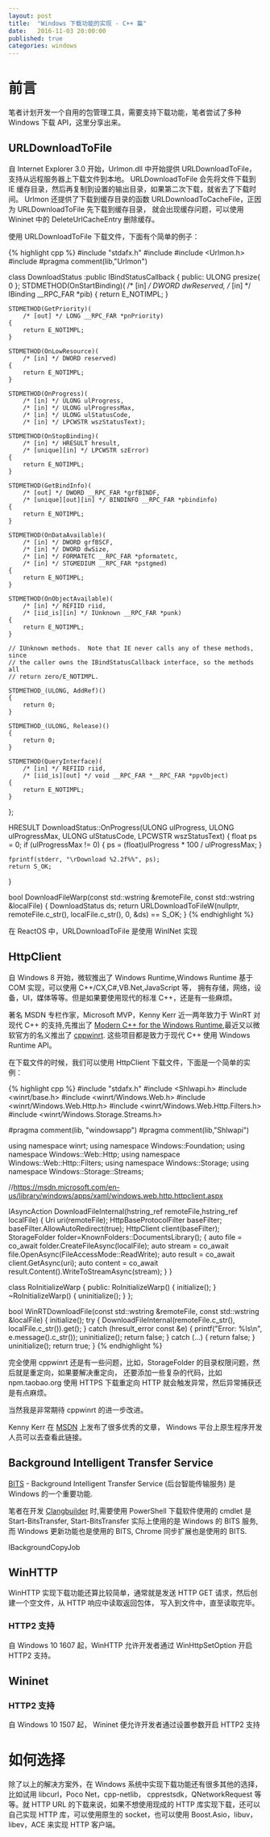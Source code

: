 ```yaml
---
layout: post
title:  "Windows 下载功能的实现 - C++ 篇"
date:   2016-11-03 20:00:00
published: true
categories: windows
---
```


# 前言

笔者计划开发一个自用的包管理工具，需要支持下载功能，笔者尝试了多种 Windows 下载 API，这里分享出来。

## URLDownloadToFile
自 Internet Explorer 3.0 开始，Urlmon.dll 中开始提供 URLDownloadToFile，支持从远程服务器上下载文件到本地。
URLDownloadToFile 会先将文件下载到 IE 缓存目录，然后再复制到设置的输出目录，如果第二次下载，就省去了下载时间。
Urlmon 还提供了下载到缓存目录的函数 URLDownloadToCacheFile，正因为 URLDownloadToFile 先下载到缓存目录，
就会出现缓存问题，可以使用 Wininet 中的 DeleteUrlCacheEntry 删除缓存。

使用 URLDownloadToFile 下载文件，下面有个简单的例子：

{% highlight cpp %}
#include "stdafx.h"
#include <string>
#include <Urlmon.h>
#include <functional>
#pragma comment(lib,"Urlmon")


class DownloadStatus :public IBindStatusCallback {
public:
	ULONG presize{ 0 };
	STDMETHOD(OnStartBinding)(
		/* [in] */ DWORD dwReserved,
		/* [in] */ IBinding __RPC_FAR *pib)
	{
		return E_NOTIMPL;
	}

	STDMETHOD(GetPriority)(
		/* [out] */ LONG __RPC_FAR *pnPriority)
	{
		return E_NOTIMPL;
	}

	STDMETHOD(OnLowResource)(
		/* [in] */ DWORD reserved)
	{
		return E_NOTIMPL;
	}

	STDMETHOD(OnProgress)(
		/* [in] */ ULONG ulProgress,
		/* [in] */ ULONG ulProgressMax,
		/* [in] */ ULONG ulStatusCode,
		/* [in] */ LPCWSTR wszStatusText);

	STDMETHOD(OnStopBinding)(
		/* [in] */ HRESULT hresult,
		/* [unique][in] */ LPCWSTR szError)
	{
		return E_NOTIMPL;
	}

	STDMETHOD(GetBindInfo)(
		/* [out] */ DWORD __RPC_FAR *grfBINDF,
		/* [unique][out][in] */ BINDINFO __RPC_FAR *pbindinfo)
	{
		return E_NOTIMPL;
	}

	STDMETHOD(OnDataAvailable)(
		/* [in] */ DWORD grfBSCF,
		/* [in] */ DWORD dwSize,
		/* [in] */ FORMATETC __RPC_FAR *pformatetc,
		/* [in] */ STGMEDIUM __RPC_FAR *pstgmed)
	{
		return E_NOTIMPL;
	}

	STDMETHOD(OnObjectAvailable)(
		/* [in] */ REFIID riid,
		/* [iid_is][in] */ IUnknown __RPC_FAR *punk)
	{
		return E_NOTIMPL;
	}

	// IUnknown methods.  Note that IE never calls any of these methods, since
	// the caller owns the IBindStatusCallback interface, so the methods all
	// return zero/E_NOTIMPL.

	STDMETHOD_(ULONG, AddRef)()
	{
		return 0;
	}

	STDMETHOD_(ULONG, Release)()
	{
		return 0;
	}

	STDMETHOD(QueryInterface)(
		/* [in] */ REFIID riid,
		/* [iid_is][out] */ void __RPC_FAR *__RPC_FAR *ppvObject)
	{
		return E_NOTIMPL;
	}
};

HRESULT DownloadStatus::OnProgress(ULONG ulProgress, ULONG ulProgressMax,
	ULONG ulStatusCode, LPCWSTR wszStatusText)
{
	float ps = 0;
	if (ulProgressMax != 0) {
		ps = (float)ulProgress * 100 / ulProgressMax;
	}

	fprintf(stderr, "\rDownload %2.2f%%", ps);
	return S_OK;
}

bool DownloadFileWarp(const std::wstring &remoteFile, const std::wstring &localFile) {
	DownloadStatus ds;
	return URLDownloadToFileW(nullptr, remoteFile.c_str(), localFile.c_str(), 0, &ds) == S_OK;
}
{% endhighlight %}

在 ReactOS 中，URLDownloadToFile 是使用 WinINet 实现

## HttpClient

自 Windows 8 开始，微软推出了 Windows Runtime,Windows Runtime 基于 COM 实现，可以使用 C++/CX,C#,VB.Net,JavaScript 等，
拥有存储，网络，设备，UI，媒体等等。但是如果要使用现代的标准 C++，还是有一些麻烦。

著名 MSDN 专栏作家，Microsoft MVP，Kenny Kerr 近一两年致力于 WinRT 对现代 C++ 的支持,先推出了
[Modern C++ for the Windows Runtime](https://github.com/kennykerr/modern),最近又以微软官方的名义推出了
[cppwinrt](https://github.com/microsoft/cppwinrt). 这些项目都是致力于现代 C++ 使用 Windows Runtime API。

在下载文件的时候，我们可以使用 HttpClient 下载文件，下面是一个简单的实例：

{% highlight cpp %}
#include "stdafx.h"
#include <Shlwapi.h>
#include <winrt/base.h>
#include <winrt/Windows.Web.h>
#include <winrt/Windows.Web.Http.h>
#include <winrt/Windows.Web.Http.Filters.h>
#include <winrt/Windows.Storage.Streams.h>

#pragma comment(lib, "windowsapp")
#pragma comment(lib,"Shlwapi")

using namespace winrt;
using namespace Windows::Foundation;
using namespace Windows::Web::Http;
using namespace Windows::Web::Http::Filters;
using namespace Windows::Storage;
using namespace Windows::Storage::Streams;


//https://msdn.microsoft.com/en-us/library/windows/apps/xaml/windows.web.http.httpclient.aspx


IAsyncAction DownloadFileInternal(hstring_ref remoteFile,hstring_ref localFile) {
	Uri uri(remoteFile);
	HttpBaseProtocolFilter baseFilter;
	baseFilter.AllowAutoRedirect(true);
	HttpClient client(baseFilter);
	StorageFolder folder=KnownFolders::DocumentsLibrary();
	{
		auto file = co_await folder.CreateFileAsync(localFile);
		auto stream = co_await file.OpenAsync(FileAccessMode::ReadWrite);
		auto result = co_await client.GetAsync(uri);
		auto content = co_await result.Content().WriteToStreamAsync(stream);
	}
}

class RoInitializeWarp {
public:
	RoInitializeWarp() {
		initialize();
	}
	~RoInitializeWarp() {
		uninitialize();
	}
};

bool WinRTDownloadFile(const std::wstring &remoteFile, const std::wstring &localFile) {
	initialize();
	try {
		DownloadFileInternal(remoteFile.c_str(), localFile.c_str()).get();
	}
	catch (hresult_error const  &e) {
		printf("Error: %ls\n", e.message().c_str());
		uninitialize();
		return false;
	}
	catch (...) {
		return false;
	}
	uninitialize();
	return true;
}
{% endhighlight %}

完全使用 cppwinrt 还是有一些问题，比如，StorageFolder 的目录权限问题，然后就是重定向，如果要解决重定向，
还要添加一些复杂的代码，比如 npm.taobao.org 使用 HTTPS 下载重定向 HTTP 就会触发异常，然后异常捕获还是有点麻烦。

当然我是非常期待 cppwinrt 的进一步改进。

Kenny Kerr 在 [MSDN](https://msdn.microsoft.com/magazine/mt149362?author=Kenny%20Kerr) 上发布了很多优秀的文章，
Windows 平台上原生程序开发人员可以去查看此链接。

## Background Intelligent Transfer Service

[BITS](https://msdn.microsoft.com/en-us/library/windows/desktop/aa362708(v=vs.85).aspx) - Background Intelligent Transfer Service
(后台智能传输服务) 是 Windows 的一个重要功能.

笔者在开发 [Clangbuilder](https://github.com/fstudio/clangbuilder) 时,需要使用 PowerShell 下载软件使用的 cmdlet 是 Start-BitsTransfer,
Start-BitsTransfer 实际上使用的是 Windows 的 BITS 服务,而 Windows 更新功能也是使用的 BITS, Chrome 同步扩展也是使用的 BITS.

IBackgroundCopyJob

## WinHTTP

WinHTTP 实现下载功能还算比较简单，通常就是发送 HTTP GET 请求，然后创建一个空文件，从 HTTP 响应中读取返回包体，
写入到文件中，直至读取完毕。

### HTTP2 支持

自 Windows 10 1607 起，WinHTTP 允许开发者通过 WinHttpSetOption 开启 HTTP2 支持。

## Wininet

### HTTP2 支持

自 Windows 10 1507 起， Wininet 便允许开发者通过设置参数开启 HTTP2 支持


# 如何选择

除了以上的解决方案外，在 Windows 系统中实现下载功能还有很多其他的选择，比如试用 libcurl，Poco Net，cpp-netlib，
cpprestsdk，QNetworkRequest 等等。就 HTTP URL 的下载来说，如果不想使用现成的 HTTP 库实现下载，还可以自己实现
HTTP 库，可以使用原生的 socket，也可以使用 Boost.Asio，libuv，libev，ACE 来实现 HTTP 客户端。
